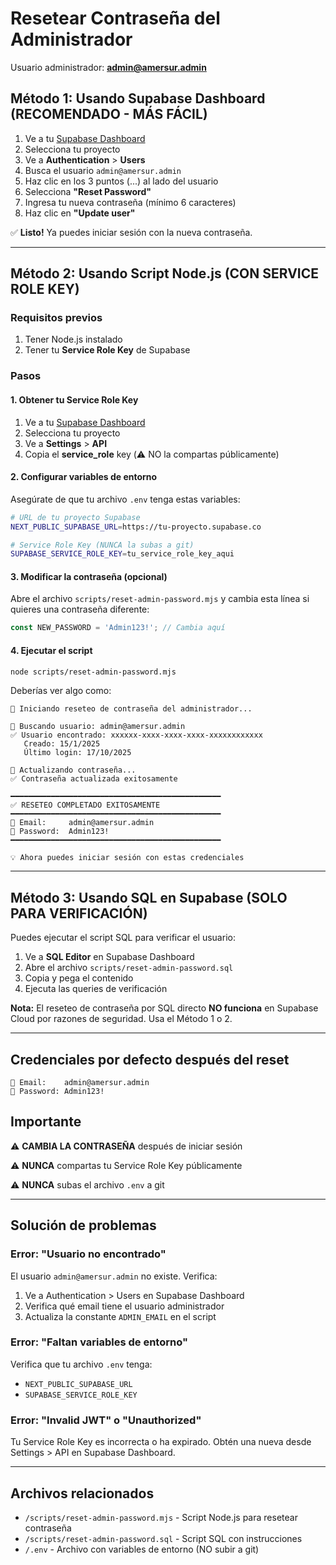 # Resetear Contraseña del Administrador

Usuario administrador: **admin@amersur.admin**

## Método 1: Usando Supabase Dashboard (RECOMENDADO - MÁS FÁCIL)

1. Ve a tu [Supabase Dashboard](https://supabase.com/dashboard)
2. Selecciona tu proyecto
3. Ve a **Authentication** > **Users**
4. Busca el usuario `admin@amersur.admin`
5. Haz clic en los 3 puntos (...) al lado del usuario
6. Selecciona **"Reset Password"**
7. Ingresa tu nueva contraseña (mínimo 6 caracteres)
8. Haz clic en **"Update user"**

✅ **Listo!** Ya puedes iniciar sesión con la nueva contraseña.

---

## Método 2: Usando Script Node.js (CON SERVICE ROLE KEY)

### Requisitos previos

1. Tener Node.js instalado
2. Tener tu **Service Role Key** de Supabase

### Pasos

#### 1. Obtener tu Service Role Key

1. Ve a tu [Supabase Dashboard](https://supabase.com/dashboard)
2. Selecciona tu proyecto
3. Ve a **Settings** > **API**
4. Copia el **service_role** key (⚠️ NO la compartas públicamente)

#### 2. Configurar variables de entorno

Asegúrate de que tu archivo `.env` tenga estas variables:

```bash
# URL de tu proyecto Supabase
NEXT_PUBLIC_SUPABASE_URL=https://tu-proyecto.supabase.co

# Service Role Key (NUNCA la subas a git)
SUPABASE_SERVICE_ROLE_KEY=tu_service_role_key_aqui
```

#### 3. Modificar la contraseña (opcional)

Abre el archivo `scripts/reset-admin-password.mjs` y cambia esta línea si quieres una contraseña diferente:

```javascript
const NEW_PASSWORD = 'Admin123!'; // Cambia aquí
```

#### 4. Ejecutar el script

```bash
node scripts/reset-admin-password.mjs
```

Deberías ver algo como:

```
🔄 Iniciando reseteo de contraseña del administrador...

📧 Buscando usuario: admin@amersur.admin
✅ Usuario encontrado: xxxxxx-xxxx-xxxx-xxxx-xxxxxxxxxxxx
   Creado: 15/1/2025
   Último login: 17/10/2025

🔐 Actualizando contraseña...
✅ Contraseña actualizada exitosamente

━━━━━━━━━━━━━━━━━━━━━━━━━━━━━━━━━━━━━━━━━━━━━━━
✅ RESETEO COMPLETADO EXITOSAMENTE
━━━━━━━━━━━━━━━━━━━━━━━━━━━━━━━━━━━━━━━━━━━━━━━
📧 Email:     admin@amersur.admin
🔐 Password:  Admin123!
━━━━━━━━━━━━━━━━━━━━━━━━━━━━━━━━━━━━━━━━━━━━━━━

💡 Ahora puedes iniciar sesión con estas credenciales
```

---

## Método 3: Usando SQL en Supabase (SOLO PARA VERIFICACIÓN)

Puedes ejecutar el script SQL para verificar el usuario:

1. Ve a **SQL Editor** en Supabase Dashboard
2. Abre el archivo `scripts/reset-admin-password.sql`
3. Copia y pega el contenido
4. Ejecuta las queries de verificación

**Nota:** El reseteo de contraseña por SQL directo **NO funciona** en Supabase Cloud por razones de seguridad. Usa el Método 1 o 2.

---

## Credenciales por defecto después del reset

```
📧 Email:    admin@amersur.admin
🔐 Password: Admin123!
```

## Importante

⚠️ **CAMBIA LA CONTRASEÑA** después de iniciar sesión

⚠️ **NUNCA** compartas tu Service Role Key públicamente

⚠️ **NUNCA** subas el archivo `.env` a git

---

## Solución de problemas

### Error: "Usuario no encontrado"

El usuario `admin@amersur.admin` no existe. Verifica:

1. Ve a Authentication > Users en Supabase Dashboard
2. Verifica qué email tiene el usuario administrador
3. Actualiza la constante `ADMIN_EMAIL` en el script

### Error: "Faltan variables de entorno"

Verifica que tu archivo `.env` tenga:
- `NEXT_PUBLIC_SUPABASE_URL`
- `SUPABASE_SERVICE_ROLE_KEY`

### Error: "Invalid JWT" o "Unauthorized"

Tu Service Role Key es incorrecta o ha expirado. Obtén una nueva desde Settings > API en Supabase Dashboard.

---

## Archivos relacionados

- `/scripts/reset-admin-password.mjs` - Script Node.js para resetear contraseña
- `/scripts/reset-admin-password.sql` - Script SQL con instrucciones
- `/.env` - Archivo con variables de entorno (NO subir a git)
